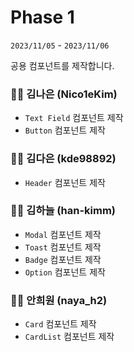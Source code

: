 # Phase 1

`2023/11/05` - `2023/11/06`

공용 컴포넌트를 제작합니다.

### 👩‍💻 김나은 (Nico1eKim)

- `Text Field` 컴포넌트 제작
- `Button` 컴포넌트 제작

### 👩‍💻 김다은 (kde98892)

- `Header` 컴포넌트 제작

### 👨‍💻 김하늘 (han-kimm)

- `Modal` 컴포넌트 제작
- `Toast` 컴포넌트 제작
- `Badge` 컴포넌트 제작
- `Option` 컴포넌트 제작

### 👩‍💻 안희원 (naya_h2)

- `Card` 컴포넌트 제작
- `CardList` 컴포넌트 제작
